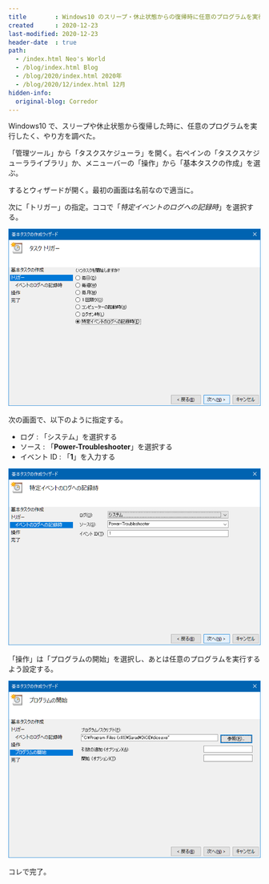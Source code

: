 ```yaml
---
title        : Windows10 のスリープ・休止状態からの復帰時に任意のプログラムを実行する
created      : 2020-12-23
last-modified: 2020-12-23
header-date  : true
path:
  - /index.html Neo's World
  - /blog/index.html Blog
  - /blog/2020/index.html 2020年
  - /blog/2020/12/index.html 12月
hidden-info:
  original-blog: Corredor
---
```


Windows10 で、スリープや休止状態から復帰した時に、任意のプログラムを実行したく、やり方を調べた。

「管理ツール」から「タスクスケジューラ」を開く。右ペインの「タスクスケジューラライブラリ」か、メニューバーの「操作」から「基本タスクの作成」を選ぶ。

するとウィザードが開く。最初の画面は名前なので適当に。

次に「トリガー」の指定。ココで「*特定イベントのログへの記録時*」を選択する。

![特定イベントのログへの記録時](23-02-01.png)

次の画面で、以下のように指定する。

- ログ : 「システム」を選択する
- ソース : 「**Power-Troubleshooter**」を選択する
- イベント ID : 「**1**」を入力する

![このとおりにする](23-02-02.png)

「操作」は「プログラムの開始」を選択し、あとは任意のプログラムを実行するよう設定する。

![好きなプログラムを指定する](23-02-03.png)

コレで完了。
